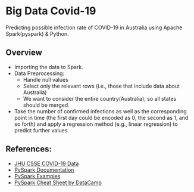 # Big Data Covid-19

Predicting possible infection rate of COVID-19 in Australia using Apache Spark(pyspark) & Python.

## Overview

- Importing the data to Spark.
- Data Preprocessing:
    - Handle null values
    - Select only the relevant rows (i.e., those that include data about Australia)
    - We want to consider the entire country(Australia), so all states should be merged.
- Take the number of confirmed infections as well as the corresponding point in time (the first day could be encoded as 0, the second as 1, and so forth) and apply a regression method (e.g., linear regression) to predict further values.


## References:

- [JHU CSSE COVID-19 Data](https://github.com/CSSEGISandData/COVID-19/blob/master/archived_data/archived_time_series/time_series_19-covid-Confirmed_archived_0325.csv)
- [PySpark Documentation](https://spark.apache.org/docs/latest/api/python/pyspark.sql.html)
- [PySpark Examples](https://sparkbyexamples.com/pyspark)
- [PySpark Cheat Sheet by DataCamp](https://s3.amazonaws.com/assets.datacamp.com/blog_assets/PySpark_SQL_Cheat_Sheet_Python.pdf)